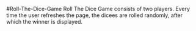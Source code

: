 #Roll-The-Dice-Game 
Roll The Dice Game consists of two players. Every time the user refreshes the page, the dicees are rolled randomly, after which the winner is displayed.
